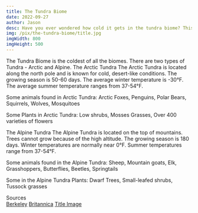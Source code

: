 ```yaml
---
title: The Tundra Biome
date: 2022-09-27
author: Jason
desc: Have you ever wondered how cold it gets in the tundra biome? This article will explain that.
img: /pix/the-tundra-biome/title.jpg
imgWidth: 800
imgHeight: 500
---
```

The Tundra Biome is the coldest of all the biomes. 
There are two types of Tundra - Arctic and Alpine. 
The Arctic Tundra
The Arctic Tundra is located along the north pole
and is known for cold, desert-like conditions.
The growing season is 50-60 days.
The average winter temperature is -30°F.
The average summer temperature ranges from 37-54°F.

Some animals found in Arctic Tundra:
Arctic Foxes, Penguins, Polar Bears, 
Squirrels, Wolves, Mosquitoes

Some Plants in Arctic Tundra:
Low shrubs, Mosses Grasses, 
Over 400 varieties of flowers

The Alpine Tundra 
The Alpine Tundra is located on the top of mountains. 
Trees cannot grow because of the high altitude. 
The growing season is 180 days. 
Winter temperatures are normally near 0°F. 
Summer temperatures range from 37-54°F.

Some animals found in the Alpine Tundra:
Sheep, Mountain goats, Elk, Grasshoppers,
Butterflies, Beetles, Springtails

Some in the Alpine Tundra Plants: 
Dwarf Trees, Small-leafed shrubs, 
Tussock grasses

<div class="card card-compact w-full bg-base-300 shadow-xl">
  <div class="card-body">
    <div class="font-bold text-lg">Sources</div>
    <a href="https://ucmp.berkeley.edu/exhibits/biomes/tundra.php#:~:text=Tundra%20is%20the%20coldest%20of,functions%20as%20a%20nutrient%20pool." class="btn w-40">Berkeley</a>
    <a href="https://www.britannica.com/science/tundra" class="btn w-40">Britannica</a>
    <a href="https://curlytales.com/ladakh-himachal-to-be-connected-by-a-4-1-km-shinku-la-tunnel-to-provide-all-weather-connectivity/" class="btn w-40">Title Image</a>
  </div>
</div>
